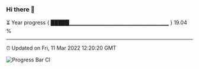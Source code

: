 ### Hi there 👋

⏳ Year progress { █████▁▁▁▁▁▁▁▁▁▁▁▁▁▁▁▁▁▁▁▁▁▁▁▁▁ } 19.04 %

---

⏰ Updated on Fri, 11 Mar 2022 12:20:20 GMT

![Progress Bar CI](https://github.com/liununu/liununu/workflows/Progress%20Bar%20CI/badge.svg)

